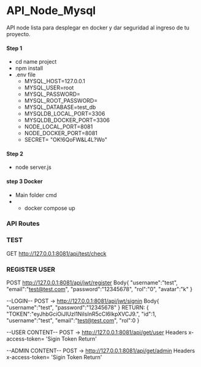 # API_Node_Mysql

API node lista para desplegar en docker y dar seguridad al ingreso de tu proyecto.

#### Step 1 ####

- cd name project
- npm install
- .env file
  - MYSQL_HOST=127.0.0.1
  - MYSQL_USER=root
  - MYSQL_PASSWORD=
  - MYSQL_ROOT_PASSWORD=
  - MYSQL_DATABASE=test_db
  - MYSQLDB_LOCAL_PORT=3306
  - MYSQLDB_DOCKER_PORT=3306
  - NODE_LOCAL_PORT=8081
  - NODE_DOCKER_PORT=8081
  - SECRET= "OK!6QoFW&L4L?Wo"

#### Step 2

- node server.js

#### step 3 Docker

- Main folder cmd
- - docker compose up

### API Routes

### TEST ###
GET http://127.0.0.1:8081/api/test/check

### REGISTER USER ###
POST http://127.0.0.1:8081/api/jwt/register
Body{
    "username":"test",
    "email":"test@test.com",
    "password":"12345678",
    "rol":"0",
    "avatar":"k"
  }

--LOGIN--
POST -> http://127.0.0.1:8081/api/jwt/signin
  Body{
    "username":"test",
    "password":"12345678"
  }
RETURN:
  {
    "TOKEN":"eyJhbGciOiJIUzI1NiIsInR5cCI6IkpXVCJ9.",
    "id":1,
    "username":"test",
    "email":"test@test.com",
    "rol":0
  }

--USER CONTENT--
POST -> http://127.0.0.1:8081/api/get/user
  Headers
  x-access-token= 'Sigin Token Return'

--ADMIN CONTENT--
POST -> http://127.0.0.1:8081/api/get/admin
  Headers
  x-access-token= 'Sigin Token Return'
